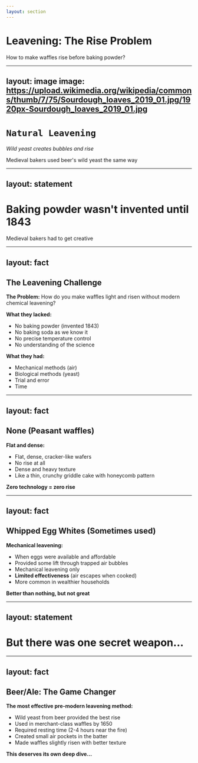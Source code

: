 ```yaml
---
layout: section
---
```

# Leavening: The Rise Problem
How to make waffles rise before baking powder?

---
layout: image
image: https://upload.wikimedia.org/wikipedia/commons/thumb/7/75/Sourdough_loaves_2019_01.jpg/1920px-Sourdough_loaves_2019_01.jpg
---

# `Natural Leavening`
*Wild yeast creates bubbles and rise*

Medieval bakers used beer's wild yeast the same way

---
layout: statement
---
# Baking powder wasn't invented until 1843

Medieval bakers had to get creative

---
layout: fact
---
## The Leavening Challenge

**The Problem:**
How do you make waffles light and risen without modern chemical leavening?

**What they lacked:**
- No baking powder (invented 1843)
- No baking soda as we know it
- No precise temperature control
- No understanding of the science

**What they had:**
- Mechanical methods (air)
- Biological methods (yeast)
- Trial and error
- Time

---
layout: fact
---
## None (Peasant waffles)

**Flat and dense:**
- Flat, dense, cracker-like wafers
- No rise at all
- Dense and heavy texture
- Like a thin, crunchy griddle cake with honeycomb pattern

**Zero technology = zero rise**

---
layout: fact
---
## Whipped Egg Whites (Sometimes used)

**Mechanical leavening:**
- When eggs were available and affordable
- Provided some lift through trapped air bubbles
- Mechanical leavening only
- **Limited effectiveness** (air escapes when cooked)
- More common in wealthier households

**Better than nothing, but not great**

---
layout: statement
---
# But there was one secret weapon...

---
layout: fact
---
## Beer/Ale: The Game Changer

**The most effective pre-modern leavening method:**
- Wild yeast from beer provided the best rise
- Used in merchant-class waffles by 1650
- Required resting time (2-4 hours near the fire)
- Created small air pockets in the batter
- Made waffles slightly risen with better texture

**This deserves its own deep dive...**
